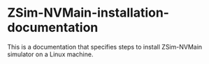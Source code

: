 # ZSim-NVMain-installation-documentation
This is a documentation that specifies steps to install ZSim-NVMain simulator on a Linux machine.
